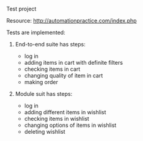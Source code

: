 Test project

Resource: http://automationpractice.com/index.php

Tests are implemented:

1. End-to-end suite has steps:
    - log in
    - adding items in cart with definite filters
    - checking items in cart
    - changing quality of item in cart
    - making order

2. Module suit has steps:
    - log in
    - adding different items in wishlist
    - checking items in wishlist
    - changing options of items in wishlist
    - deleting wishlist
